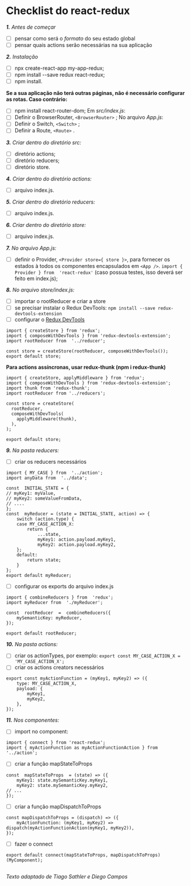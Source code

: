 # Checklist do react-redux

***1.** Antes de começar*
- [ ] pensar como será o *formato* do seu estado global
- [ ] pensar quais actions serão necessárias na sua aplicação

***2.** Instalação*
- [ ] npx create-react-app my-app-redux;
- [ ] npm install --save redux react-redux;
- [ ] npm install.

 **Se a sua aplicação não terá outras páginas, não é necessário configurar as rotas. Caso contrário:**
- [ ]  npm install react-router-dom;
Em *src/index.js*: 
- [ ] Definir o BrowserRouter,  `<BrowserRouter>` ;
No arquivo *App.js*: 
- [ ]  Definir o Switch,  `<Switch>`  ;
- [ ] Definir a Route,  `<Route>`  .

***3.** Criar dentro do diretório src:*
- [ ] diretório actions;
- [ ] diretório reducers;
- [ ] diretório store.

***4.** Criar dentro do diretório actions:*
- [ ] arquivo index.js.

***5.** Criar dentro do diretório reducers:*
- [ ] arquivo index.js.

***6.** Criar dentro do diretório store:*
- [ ] arquivo index.js.

***7.** No arquivo App.js:*
- [ ] definir o Provider, `<Provider store={ store }>`, para fornecer os estados à todos os componentes encapsulados em `<App />`. `import { Provider } from  'react-redux'` (caso possua testes, isso deverá ser feito em index.js);

***8.** No arquivo store/index.js:*
- [ ] importar o rootReducer e criar a store
- [ ] se precisar instalar o Redux DevTools: `npm install --save redux-devtools-extension` 
- [ ] configurar o [Redux DevTools](https://github.com/reduxjs/redux-devtools)
```
import { createStore } from 'redux';
import { composeWithDevTools } from 'redux-devtools-extension';
import rootReducer from  '../reducer';

const store = createStore(rootReducer, composeWithDevTools());
export default store;
```
**Para actions assíncronas, usar redux-thunk (npm i redux-thunk)**
```
import { createStore, applyMiddleware } from 'redux';
import { composeWithDevTools } from 'redux-devtools-extension';
import thunk from 'redux-thunk';
import rootReducer from '../reducers';

const store = createStore(
  rootReducer,
  composeWithDevTools(
    applyMiddleware(thunk),
  ),
);

export default store;
```
***9.** Na pasta reducers:*
- [ ] criar os reducers necessários
```
import { MY_CASE } from  '../action';
import anyData from  '../data';

const  INITIAL_STATE = {
// myKey1: myValue,
// myKey2: someValueFromData,
// ....
};
const  myReducer = (state = INITIAL_STATE, action) => {
	switch (action.type) {
	case MY_CASE_ACTION_X:
		return {
			...state,
			myKey1: action.payload.myKey1,
			myKey2: action.payload.myKey2,			
	};
	default:
		return state;
	}
};
export default myReducer;
```
- [ ] configurar os exports do arquivo index.js
```
import { combineReducers } from  'redux';
import myReducer from  './myReducer';

const  rootReducer  =  combineReducers({
	mySemanticKey: myReducer,
});

export default rootReducer;
```

***10.** Na pasta actions:*
- [ ] criar os actionTypes, por exemplo: `export const MY_CASE_ACTION_X = 'MY_CASE_ACTION_X';`
- [ ] criar os actions creators necessários
```
export const myActionFunction = (myKey1, myKey2) => ({
	type: MY_CASE_ACTION_X,
	payload: {
		myKey1,
		myKey2,
	},
});
```
***11.** Nos componentes:*
- [ ] import no component:
```
import { connect } from 'react-redux';
import { myActionFunction as myActionFunctionAction } from '../action';
```
- [ ] criar a função mapStateToProps
```
const  mapStateToProps  = (state) => ({
	myKey1: state.mySemanticKey.myKey1,
	myKey2: state.mySemanticKey.myKey2,
// ...
});
```
- [ ] criar a função mapDispatchToProps
```
const mapDispatchToProps = (dispatch) => ({
	myActionFunction: (myKey1, myKey2) => dispatch(myActionFunctionAction(myKey1, myKey2)),
});
```
- [ ] fazer o connect
```
export default connect(mapStateToProps, mapDispatchToProps)(MyComponent);
```
##
*Texto adaptado de Tiago Sathler e Diego Campos* 
